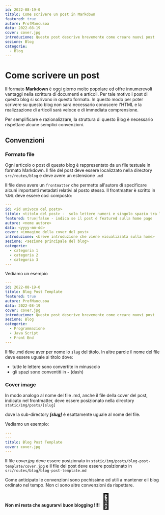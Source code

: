 ```yaml
---
id: 2022-08-19-0
titolo: Come scrivere un post in Markdown
featured: true
autore: ProfMancusoa
data: 2022-08-19
cover: cover.jpg
introduzione: Questo post descrive brevemente come creare nuovi post
sezione: Blog
categorie:
  - Blog
---
```


# Come scrivere un post

Il formato **Markdown** è oggi giorno molto popolare ed offre innumerevoli vantaggi nella scrittura di documenti e articoli.
Per tale motivo i post di questo blog si scrivono in questo formato. In questo modo per poter scrivere su questo blog non sarà necessario conoscere l'HTML e la realizzazione di articoli sarà veloce e di immediata comprensione.

Per semplificare e razionalizzare, la struttura di questo Blog è necessario rispettare alcune semplici convenzioni.

## Convenzioni

### Formato file

Ogni articolo o post di questo blog è rappresentato da un file testuale in formato Markdown.
Il file del post deve essere localizzato nella directory `src/routes/blog` e deve avere un estensione `.md`

Il file deve avere un `frontmatter`  che permette all'autore di specificare alcuni importanti metadati relativi al posto stesso.
Il frontmatter è scritto in `YAML` deve essere così composto:

```yaml
---
id: <id univoco del posto>
titolo: <titolo del post> -  solo lettere numeri e singolo spazio tra le parole
featured: true|false - indica se il post è featured sulla home page
autore: <nome autore>
data: <yyyy-mm-dd>
cover: <immagine della cover del post>
introduzione: <breve introduzione che viene visualizzata sulla home>
sezione: <sezione principale del blog>
categorie:
  - categoria 1
  - categoria 2
  - categoria 3
---
```

Vediamo un esempio

```yaml
---
id: 2022-08-19-0
titolo: Blog Post Template
featured: true
autore: ProfMancusoa
data: 2022-08-19
cover: cover.jpg
introduzione: Questo post descrive brevemente come creare nuovi post
sezione: Blog
categorie:
  - Programmazione
  - Java Script
  - Front End
---
```

Il file .md deve aver per nome lo `slug` del titolo. In altre parole il nome del file deve essere uguale al titolo dove:
- tutte le lettere sono convertite in minuscolo
- gli spazi sono conventiti in **-**  (dash)


### Cover image

In modo analogo al nome del file .md, anche il file della cover del post, indicato nel frontmatter, deve essere posizionato nella directory `static/img/posts/[slug]`

dove la sub-directory ***[slug]*** è esattamente uguale al nome del file.

Vediamo un esempio:

```yaml
---
---
titolo: Blog Post Template
cover: cover.jpg
---
```

Il file _cover.jpg_ deve essere posizionato in `static/img/posts/blog-post-template/cover.jpg` e il file del post deve essere posizionato in `src/routes/blog/blog-post-template.md`

Come anticipato le convenzioni sono pochissime ed utili a mantener eil blog ordinato nel tempo.
Non ci sono altre convenzioni da rispettare.

**Non mi resta che augurarvi buon blogging !!!!**  <span style="font-size: 50px;">&#129322;</span>
